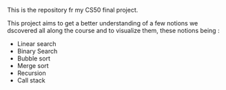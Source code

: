This is the repository fr my CS50 final project.

This project aims to get a better understanding of a few notions we dscovered all along the course and to visualize them, these notions being :

- Linear search
- Binary Search
- Bubble sort
- Merge sort
- Recursion
- Call stack